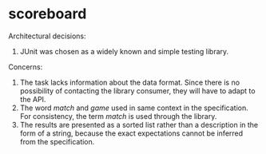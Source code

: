 # scoreboard

Architectural decisions:
1. JUnit was chosen as a widely known and simple testing library.

Concerns:
1. The task lacks information about the data format. Since there is no possibility of contacting the library consumer, they will have to adapt to the API.
2. The word *match* and *game* used in same context in the specification. For consistency, the term *match* is used through the library.
3. The results are presented as a sorted list rather than a description in the form of a string, because the exact expectations cannot be inferred from the specification.
